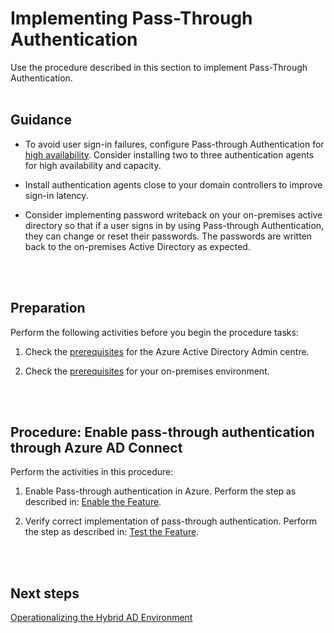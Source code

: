 # Implementing Pass-Through Authentication
Use the procedure described in this section to implement Pass-Through Authentication. 
<br />
<br />

## Guidance
- To avoid user sign-in failures, configure Pass-through Authentication for [high availability](https://docs.microsoft.com/en-us/azure/active-directory/connect/active-directory-aadconnect-pass-through-authentication-quick-start#step-5-ensure-high-availability). Consider installing two to three  authentication agents for high availability and capacity. 
	
- Install authentication agents close to your domain controllers to improve sign-in latency.
	
- Consider implementing password writeback on your on-premises active directory so that if a user signs in by using Pass-through Authentication, they can change or reset their passwords. The passwords are written back to the on-premises Active Directory as expected.
<br />
<br />

## Preparation 
Perform the following activities before you begin the procedure tasks:  
	
 1. Check the [prerequisites](https://docs.microsoft.com/en-us/azure/active-directory/connect/active-directory-aadconnect-pass-through-authentication-quick-start#in-the-azure-active-directory-admin-center) for the Azure Active Directory Admin centre.
	
 2. Check the [prerequisites](https://docs.microsoft.com/en-us/azure/active-directory/connect/active-directory-aadconnect-pass-through-authentication-quick-start#in-your-on-premises-environment) for your on-premises environment.
<br />
<br />

## Procedure:  Enable pass-through authentication through Azure AD Connect
Perform the activities in this procedure:
	
  1. Enable Pass-through authentication in Azure. 
     Perform the step as described in: [Enable the Feature](https://docs.microsoft.com/en-us/azure/active-directory/connect/active-directory-aadconnect-pass-through-authentication-quick-start#step-3-enable-the-feature).
	
  2. Verify correct implementation of pass-through authentication. 
     Perform the step as described in: [Test the Feature](https://docs.microsoft.com/en-us/azure/active-directory/connect/active-directory-aadconnect-pass-through-authentication-quick-start#step-4-test-the-feature).
<br />
<br />

## Next steps
[Operationalizing the Hybrid AD Environment](3.0-Operationalizing-the-Hybrid-AD-Environment.md)
